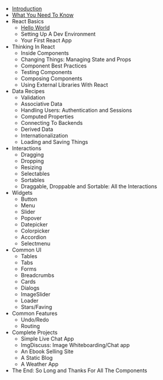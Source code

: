 * [Introduction](Intro.md)
* [What You Need To Know](react-basics/README.md)
* React Basics
  * [Hello World](react-basics/HelloWorld.md)
  * Setting Up A Dev Environment
  * Your First React App
* Thinking In React
  * Inside Components
  * Changing Things: Managing State and Props
  * Component Best Practices
  * Testing Components
  * Composing Components
  * Using External Libraries With React
* Data Recipes
  * Validation
  * Associative Data
  * Handling Users: Authentication and Sessions
  * Computed Properties
  * Connecting To Backends
  * Derived Data
  * Internationalization
  * Loading and Saving Things
* Interactions
  * Dragging
  * Dropping
  * Resizing
  * Selectables
  * Sortables
  * Draggable, Droppable and Sortable: All the Interactions
* Widgets
  * Button
  * Menu
  * Slider
  * Popover
  * Datepicker
  * Colorpicker
  * Accordion
  * Selectmenu
* Common UI
  * Tables
  * Tabs
  * Forms
  * Breadcrumbs
  * Cards
  * Dialogs
  * ImageSlider
  * Loader
  * Stars/Faving
* Common Features
  * Undo/Redo
  * Routing
* Complete Projects
  * Simple Live Chat App
  * ImgDiscuss: Image Whiteboarding/Chat app
  * An Ebook Selling Site
  * A Static Blog
  * A Weather App
* The End: So Long and Thanks For All The Components
